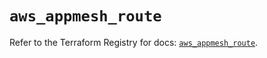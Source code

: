 # `aws_appmesh_route`

Refer to the Terraform Registry for docs: [`aws_appmesh_route`](https://registry.terraform.io/providers/hashicorp/aws/5.56.0/docs/resources/appmesh_route).

